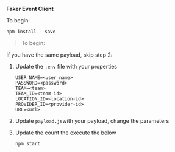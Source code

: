 
**Faker Event Client**  
  
To begin:  
````  
npm install --save  
````  

> To begin:
 
If you have the same payload, skip step 2:
1. Update the `.env` file with your properties
	````
	USER_NAME=<user_name>
	PASSWORD=<password>
	TEAM=<team> 
	TEAM_ID=<team-id>
	LOCATION_ID=<location-id>  
	PROVIDER_ID=<provider-id>  
	URL=<url>
	````
		
2. Update `payload.js`with your payload, change the parameters 
3. Update the count the execute the below 
	````  
	npm start  
	````